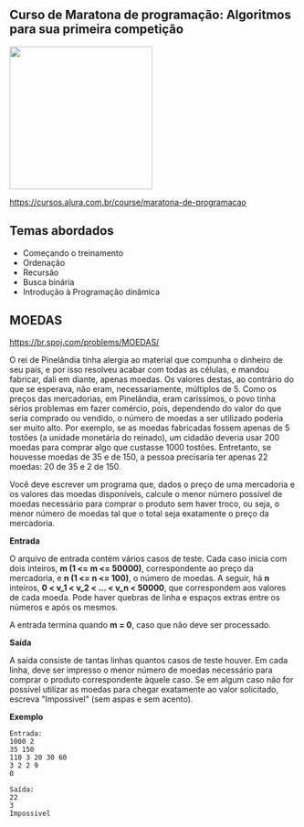 Curso de Maratona de programação: Algoritmos para sua primeira competição
---------
<img src="https://www.alura.com.br/assets/api/cursos/maratona-de-programacao.svg" data-canonical-src="https://www.alura.com.br/assets/api/cursos/maratona-de-programacao.svg" width="250" height="250" />

https://cursos.alura.com.br/course/maratona-de-programacao

## Temas abordados
* Começando o treinamento
* Ordenação
* Recursão
* Busca binária
* Introdução à Programação dinâmica


## MOEDAS

https://br.spoj.com/problems/MOEDAS/

O rei de Pinelândia tinha alergia ao material que compunha o dinheiro de seu país, e por isso resolveu acabar com todas as células, e mandou fabricar, dali em diante, apenas moedas. Os valores destas, ao contrário do que se esperava, não eram, necessariamente, múltiplos de 5. Como os preços das mercadorias, em Pinelândia, eram caríssimos, o povo tinha sérios problemas em fazer comércio, pois, dependendo do valor do que seria comprado ou vendido, o número de moedas a ser utilizado poderia ser muito alto. Por exemplo, se as moedas fabricadas fossem apenas de 5 tostões (a unidade monetária do reinado), um cidadão deveria usar 200 moedas para comprar algo que custasse 1000 tostões. Entretanto, se houvesse moedas de 35 e de 150, a pessoa precisaria ter apenas 22 moedas: 20 de 35 e 2 de 150.

Você deve escrever um programa que, dados o preço de uma mercadoria e os valores das moedas disponíveis, calcule o menor número possível de moedas necessário para comprar o produto sem haver troco, ou seja, o menor número de moedas tal que o total seja exatamente o preço da mercadoria.


**Entrada**

O arquivo de entrada contém vários casos de teste. Cada caso inicia com dois inteiros, **m (1 <= m <= 50000)**, correspondente ao preço da mercadoria, e **n (1 <= n <= 100)**, o número de moedas. A seguir, há **n** inteiros, **0 < v_1 < v_2 < ... < v_n < 50000**, que correspondem aos valores de cada moeda. Pode haver quebras de linha e espaços extras entre os números e após os mesmos.

A entrada termina quando **m = 0**, caso que não deve ser processado.


**Saída**

A saída consiste de tantas linhas quantos casos de teste houver. Em cada linha, deve ser impresso o menor número de moedas necessário para comprar o produto correspondente àquele caso. Se em algum caso não for possível utilizar as moedas para chegar exatamente ao valor solicitado, escreva "Impossivel" (sem aspas e sem acento).


**Exemplo**
```
Entrada:
1000 2
35 150
110 3 20 30 60
3 2 2 9
0

Saída:
22
3
Impossivel
```